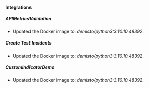 #### Integrations
##### APIMetricsValidation
- Updated the Docker image to: *demisto/python3:3.10.10.48392*.
##### Create Test Incidents
- Updated the Docker image to: *demisto/python3:3.10.10.48392*.
##### CustomIndicatorDemo
- Updated the Docker image to: *demisto/python3:3.10.10.48392*.
